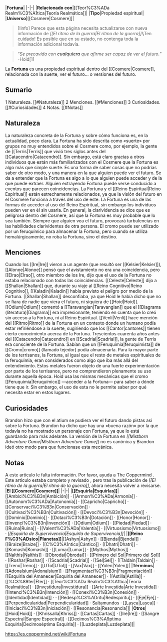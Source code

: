 

|**Fortuna**|
|-|-|
|**Relacionado con**|[[Teor%C3%ADa Realm%C3%A1tica\|Teoría Realmática]]|
|**Tipo**|Propiedad espiritual|
|**Universo**|[[Cosmere\|Cosmere]]|

> [!info] Parece que esta página necesita actualizarse con nueva información de *[[El ritmo de la guerra\|El ritmo de la guerra]]*!¡Ten cuidado! Es posible que en su estado, no contenga toda la información adicional todavía.

>“*Se precavida con **cualquiera** que afirme ser capaz de ver el futuro.*”
\-Hoid[1]


La **Fortuna** es una propiedad espiritual dentro del [[Cosmere\|Cosmere]], relacionada con la suerte, ver el futuro... o versiones del futuro.

## Sumario

1 Naturaleza. [[#Naturaleza]] 
2 Menciones. [[#Menciones]] 
3 Curiosidades. [[#Curiosidades]] 
4 Notas. [[#Notas]] 


## Naturaleza
La naturaleza concreta de la Fortuna y sobre cómo funciona es, en la actualidad, poco clara. La Fortuna ha sido descrita como «suerte» por grupos no muy entendidos sobre el Cosmere como, por ejemplo, la gente de [[Terris\|Terris]] que vivió tres siglos antes del [[Catacendro\|Catacendro]]. Sin embargo, está claro gracias a otros individuos que están más familiarizados con el Cosmere que la Fortuna es algo más que simple suerte. Es una forma de saber cosas que no podrías saber de otro modo, y una manera en la que alguien puede ver el futuro. Se da a entender que la Fortuna es algo a lo que alguien puede acceder y de la que puede extraer. Alguien extrayendo Fortuna puede verse conducido a eventos que parecen coincidencias.
La Fortuna y el [[Reino Espiritual\|Reino Espiritual]] están estrechamente relacionados, ya que la visión del futuro en el Cosmere funciona a través del uso de este. La Fortuna es una de las formas de acceder al uso del Reino Espiritual, sin embargo los individuos pueden ver en él sin usarla.
En general, la clarividencia se dice que es peligrosa dentro del Cosmere, así que la Fortuna es muy probable que lo sea también. Siempre que alguien vea el futuro, provocará turbulencias en las habilidades clarividentes de otra persona.
El cromo puede ser utilizado por un feruquímico para almacenar la Fortuna, pero cuando se utiliza hemalúrgicamente, no roba la Fortuna, sino el destino.

## Menciones
Cuando los [[Ire\|Ire]] vieron a un agente (que resultó ser [[Kelsier\|Kelsier]]), [[Alonoe\|Alonoe]] pensó que el avistamiento no era una coincidencia, pero [[Elrao\|Elrao]], otro miembro de los Ire, dijo que el uso de la Fortuna no estaba relacionado con todas las coincidencias.
[[Celeste\|Celeste]] dijo a [[Shallan\|Shallan]] que, durante su viaje al [[Reino Cognitivo\|Reino Cognitivo]], [[Kaladin\|Kaladin]] había previsto el peligro por medio de la Fortuna. [[Shallan\|Shallan]] desconfiaba, ya que Hoid le había dicho que no se fiara de nadie que viera el futuro, ni siquiera de [[Hoid\|Hoid]].
[[Odium\|Odium]] comentó a [[Taravangian\|Taravangian]] que el [[Diagrama (literatura)\|Diagrama]] era impresionante, teniendo en cuenta que lo creó sin acceso a la Fortuna, ni al Reino Espiritual.
[[Venli\|Venli]] hace mención del [[Ritmo\|Ritmo]] de la Fortuna en un contexto donde un humano podía estar refiriéndose a la suerte, sugiriendo que los [[Cantor\|cantores]] tienen cierto conocimiento acerca de la Fortuna.
Trescientos cuarenta años antes del [[Catacendro\|Catacendro]] en [[Scadrial\|Scadrial]], la gente de Terris era consciente de la Fortuna. Sabían que un [[Feruquimia\|feruquimista]] de [[Cromo\|cromo]] (llamado tejedor) podía almacenarla. Para la mayor parte de los terrisanos, la Fortuna, al igual que el resto de metales espirituales de la feruquimia, eran considerados como algo que iba más allá del entendimiento. Estos metales fueron objeto de una fuerte experimentación por parte de los terrisanos, pero no comprendieron plenamente su uso durante aquella época.
Hoid usa las mismas mecánicas que el cromo [[Feruquimia\|feruquímico]] —acceder a la Fortuna— para saber a dónde tiene que ir. Sin embargo, el uso de esta no le permite saber por qué necesita estar en estos lugares.

## Curiosidades
Brandon hizo que con el atium se pudiera ver el futuro dando pistas así sobre la Fortuna.
Brandon ha dicho que hay una «buena razón» por la que todavía no ha mostrado un personaje con Fortuna, ya que lo está guardando para más adelante.
La versión de la Fortuna en *[[Mistborn Adventure Game\|Mistborn Adventure Game]]* no es canónica y Brandon ideó otro modo para que funcionase esta mecánica.
## Notas

A este artículo le falta información. Por favor, ayuda a The Coppermind .
Este artículo estaba completo y revisado , pero tras la publicación de *[[El ritmo de la guerra\|El ritmo de la guerra]]*, ahora necesita volver a revisarse.
|**El [[Cosmere\|Cosmere]]**|
|-|-|
|**[[Esquirla\|Esquirlas]]**|[[Ambici%C3%B3n\|Ambición]] · [[Armon%C3%ADa\|Armonía]] · [[Autonom%C3%ADa\|Autonomía]] · [[Capricho\|Capricho]] · [[Conservaci%C3%B3n\|Conservación]] · [[Cultivaci%C3%B3n\|Cultivación]] · [[Devoci%C3%B3n\|Devoción]] · [[Dominio\|Dominio]] · [[Dotaci%C3%B3n\|Dotación]] · [[Honor\|Honor]] · [[Invenci%C3%B3n\|Invención]] · [[Odium\|Odium]] · [[Piedad\|Piedad]] · [[Ruina\|Ruina]] · [[Valent%C3%ADa\|Valentía]] · [[Virtuosismo\|Virtuosismo]] · *[[Esquirla de Supervivencia\|Esquirla de Supervivencia]]*|
|**[[Reino F%C3%ADsico\|Planetas]]**|[[Ashyn\|Ashyn]] · [[Bjendal\|Bjendal]] · [[Braize\|Braize]] · [[C%C3%A1ntico\|Cántico]] · [[Dhatri\|Dhatri]] · [[Komashi\|Komashi]] · [[Lumar\|Lumar]] · [[Mythos\|Mythos]] · [[Nalthis\|Nalthis]] · [[Obrodai\|Obrodai]] · [[Primero del Sol\|Primero del Sol]] · [[Roshar\|Roshar]] · [[Scadrial\|Scadrial]] · [[Sel\|Sel]] · [[Taldain\|Taldain]] · [[Treno\|Treno]] · [[UTol\|UTol]] · [[Vax\|Vax]] · [[Yolen\|Yolen]]|
|**Términos**|[[Adonalsium\|Adonalsium]] · [[Fragmentaci%C3%B3n\|Fragmentación]] · [[Esquirla del Amanecer\|Esquirla del Amanecer]] · [[Astilla\|Astilla]] · [[%C3%89ter\|Éter]] · [[Teor%C3%ADa Realm%C3%A1tica\|Teoría Realmática]] · [[Investidura\|Investidura]] · [[Arte Investida\|Arte Investida]] · [[Intenci%C3%B3n\|Intención]] · [[Conexi%C3%B3n\|Conexión]] · [[Identidad\|Identidad]] ·  · [[Redesp%C3%ADritu\|Redespíritu]] · [[Eje\|Eje]] · [[Perpendicularidad\|Perpendicularidad]] · Saltamundos · [[Lasca\|Lasca]] · [[Iniciaci%C3%B3n\|Iniciación]] · [[Resonancia\|Resonancia]]|
|**Otros**|[[Hoid\|Hoid]] · [[Khrissalla\|Khriss]] · [[Cartas\|Cartas]] · [[Ire\|Ire]] · [[Sangre Espectral\|Sangre Espectral]] · [[Decimos%C3%A9ptima Esquirla\|Decimoséptima Esquirla]] · [[Luzdeplata\|Luzdeplata]]|



https://es.coppermind.net/wiki/Fortuna
